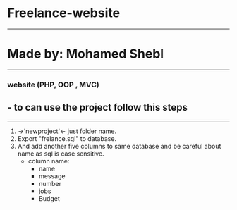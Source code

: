 # Freelance-website
----------------------------------
# Made by: Mohamed Shebl 
----------------------------------
### website (PHP, OOP , MVC)


## - to can use the project follow this steps
-----------------------------------------------
1. ->'newproject'<- just folder name.
2. Export "frelance.sql" to database.
3. And add another five columns to same database and be careful about name as sql is case sensitive.
	- column name:
		- name
		- message
		- number
		- jobs
		- Budget
			

